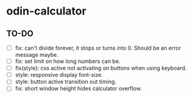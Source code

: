 # odin-calculator

## TO-DO

- [ ] fix: can't divide forever, it stops or turns into 0. Should be an error message maybe.
- [ ] fix: set limit on how long numbers can be.
- [ ] fix(style): css active not activating on buttons when using keyboard.
- [ ] style: responsive display font-size.
- [ ] style: button active transition out timing.
- [ ] fix: short window height hides calculator overflow.
